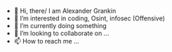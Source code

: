 - 👋 Hi, there/ I am Alexander Grankin
- 👀 I’m interested in coding, Osint, infosec (Offensive)
- 🌱 I’m currently doing something
- 💞️ I’m looking to collaborate on ...
- 📫 How to reach me ...
